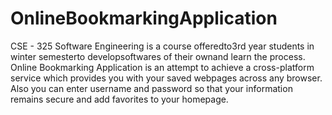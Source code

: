 # OnlineBookmarkingApplication
CSE - 325 Software Engineering is a course offeredto3rd year students in winter semesterto developsoftwares of their ownand learn the process. Online Bookmarking Application is an attempt to achieve a cross-platform service which provides you with your saved webpages across any browser. Also you can enter username and password so that your information remains secure and add favorites to your homepage.

